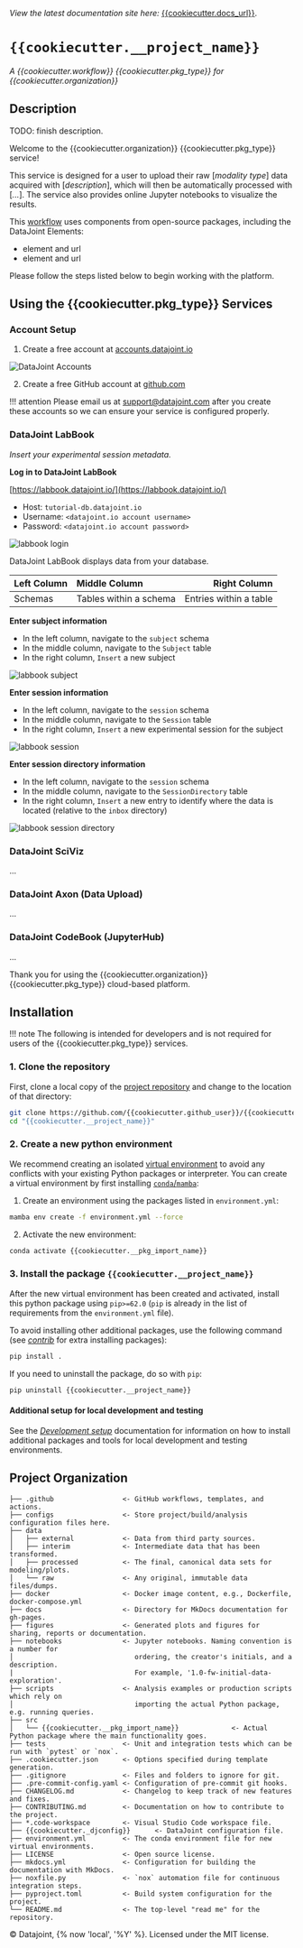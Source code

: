_View the latest documentation site here:_ [{{cookiecutter.docs_url}}]({{cookiecutter.docs_url}}).

<!--intro-start-->

# `{{cookiecutter.__project_name}}`

_A {{cookiecutter.workflow}} {{cookiecutter.pkg_type}} for {{cookiecutter.organization}}_

## Description

TODO: finish description.

Welcome to the {{cookiecutter.organization}} {{cookiecutter.pkg_type}} service!

This service is designed for a user to upload their raw [_modality type_] data acquired with [_description_], which will then be automatically processed with [_..._]. The service also provides online Jupyter notebooks to visualize the results.

This [workflow](https://github.com/{{cookiecutter.github_user}}/{{cookiecutter.github_repo}}) uses components from open-source packages, including the DataJoint Elements:

- element and url
- element and url

Please follow the steps listed below to begin working with the platform.

## Using the {{cookiecutter.pkg_type}} Services

### Account Setup

1. Create a free account at [accounts.datajoint.io](https://accounts.datajoint.io/signup)

![DataJoint Accounts](docs/assets/setup/accounts.png)

2. Create a free GitHub account at [github.com](https://github.com/signup)

!!! attention
    Please email us at [support@datajoint.com](mailto:support@datajoint.com) after you create these accounts so we can ensure your service is configured properly.

### DataJoint LabBook

_Insert your experimental session metadata._

**Log in to DataJoint LabBook**

[https://labbook.datajoint.io/](https://labbook.datajoint.io/)

- Host: `tutorial-db.datajoint.io`
- Username: `<datajoint.io account username>`
- Password: `<datajoint.io account password>`

![labbook login](docs/assets/setup/labbook_login.png)

DataJoint LabBook displays data from your database.

| Left Column | Middle Column          |           Right Column |
| :---------- | :--------------------- | ---------------------: |
| Schemas     | Tables within a schema | Entries within a table |

**Enter subject information**

- In the left column, navigate to the `subject` schema
- In the middle column, navigate to the `Subject` table
- In the right column, `Insert` a new subject

![labbook subject](docs/assets/setup/labbook_subject.png)

**Enter session information**

- In the left column, navigate to the `session` schema
- In the middle column, navigate to the `Session` table
- In the right column, `Insert` a new experimental session for the
  subject

![labbook session](docs/assets/setup/labbook_session.png)

**Enter session directory information**

- In the left column, navigate to the `session` schema
- In the middle column, navigate to the `SessionDirectory` table
- In the right column, `Insert` a new entry to identify where the data
  is located (relative to the `inbox` directory)

![labbook session directory](docs/assets/setup/labbook_sessiondirectory.png)

### DataJoint SciViz

...

### DataJoint Axon (Data Upload)

...

### DataJoint CodeBook (JupyterHub)

...

<!--intro-end-->
<!--install-start-->

Thank you for using the {{cookiecutter.organization}} {{cookiecutter.pkg_type}} cloud-based platform.

## Installation

!!! note
    The following is intended for developers and is not required for users of the {{cookiecutter.pkg_type}} services.

### 1. Clone the repository

First, clone a local copy of the [project repository](https://github.com/{{cookiecutter.github_user}}/{{cookiecutter.github_repo}}) and change to the location of that directory:

```bash
git clone https://github.com/{{cookiecutter.github_user}}/{{cookiecutter.github_repo}}.git
cd "{{cookiecutter.__project_name}}"
```

### 2. Create a new python environment

We recommend creating an isolated [virtual environment](https://realpython.com/python-virtual-environments-a-primer/) to avoid any conflicts with your existing Python packages or interpreter. You can create a virtual environment by first installing [`conda`/`mamba`](https://github.com/conda-forge/miniforge#mambaforge):

1. Create an environment using the packages listed in `environment.yml`:

```bash
mamba env create -f environment.yml --force
```

2. Activate the new environment:

```bash
conda activate {{cookiecutter.__pkg_import_name}}
```

### 3. Install the package `{{cookiecutter.__project_name}}`

After the new virtual environment has been created and activated, install this python package using `pip>=62.0` (`pip` is already in the list of requirements from the `environment.yml` file).

To avoid installing other additional packages, use the following command (see [_contrib_](./CONTRIBUTING.md#setting-up-a-local-development-environment) for extra installing packages):

```bash
pip install .
```

If you need to uninstall the package, do so with `pip`:

```bash
pip uninstall {{cookiecutter.__project_name}}
```

#### Additional setup for local development and testing

See the [_Development setup_](./CONTRIBUTING.md#setting-up-a-local-development-environment) documentation for information on how to install additional packages and tools for local development and testing environments.

<!--install-end-->
<!--rest-of-doc-start-->

## Project Organization

```
├── .github                 <- GitHub workflows, templates, and actions.
├── configs                 <- Store project/build/analysis configuration files here.
├── data
│   ├── external            <- Data from third party sources.
│   ├── interim             <- Intermediate data that has been transformed.
│   ├── processed           <- The final, canonical data sets for modeling/plots.
│   └── raw                 <- Any original, immutable data files/dumps.
├── docker                  <- Docker image content, e.g., Dockerfile, docker-compose.yml
├── docs                    <- Directory for MkDocs documentation for gh-pages.
├── figures                 <- Generated plots and figures for sharing, reports or documentation.
├── notebooks               <- Jupyter notebooks. Naming convention is a number for
│                              ordering, the creator's initials, and a description.
|                              For example, '1.0-fw-initial-data-exploration'.
├── scripts                 <- Analysis examples or production scripts which rely on
│                              importing the actual Python package, e.g. running queries.
├── src
│   └── {{cookiecutter.__pkg_import_name}}             <- Actual Python package where the main functionality goes.
├── tests                   <- Unit and integration tests which can be run with `pytest` or `nox`.
├── .cookiecutter.json      <- Options specified during template generation.
├── .gitignore              <- Files and folders to ignore for git.
├── .pre-commit-config.yaml <- Configuration of pre-commit git hooks.
├── CHANGELOG.md            <- Changelog to keep track of new features and fixes.
├── CONTRIBUTING.md         <- Documentation on how to contribute to the project.
├── *.code-workspace        <- Visual Studio Code workspace file.
├── {{cookiecutter._djconfig}}      <- DataJoint configuration file.
├── environment.yml         <- The conda environment file for new virtual environments.
├── LICENSE                 <- Open source license.
├── mkdocs.yml              <- Configuration for building the documentation with MkDocs.
├── noxfile.py              <- `nox` automation file for continuous integration steps.
├── pyproject.toml          <- Build system configuration for the project.
└── README.md               <- The top-level "read me" for the repository.
```

<!--rest-of-doc-end-->

©️ Datajoint, {% now 'local', '%Y' %}. Licensed under the MIT license.
